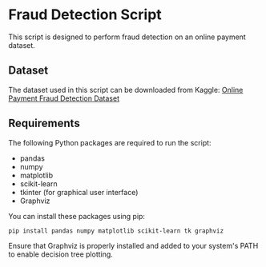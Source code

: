 # Fraud Detection Script

This script is designed to perform fraud detection on an online payment dataset.

## Dataset

The dataset used in this script can be downloaded from Kaggle:
[Online Payment Fraud Detection Dataset](https://www.kaggle.com/datasets/jainilcoder/online-payment-fraud-detection)

## Requirements

The following Python packages are required to run the script:
- pandas
- numpy
- matplotlib
- scikit-learn
- tkinter (for graphical user interface)
- Graphviz

You can install these packages using pip:
```bash
pip install pandas numpy matplotlib scikit-learn tk graphviz
```

Ensure that Graphviz is properly installed and added to your system's PATH to enable decision tree plotting.
